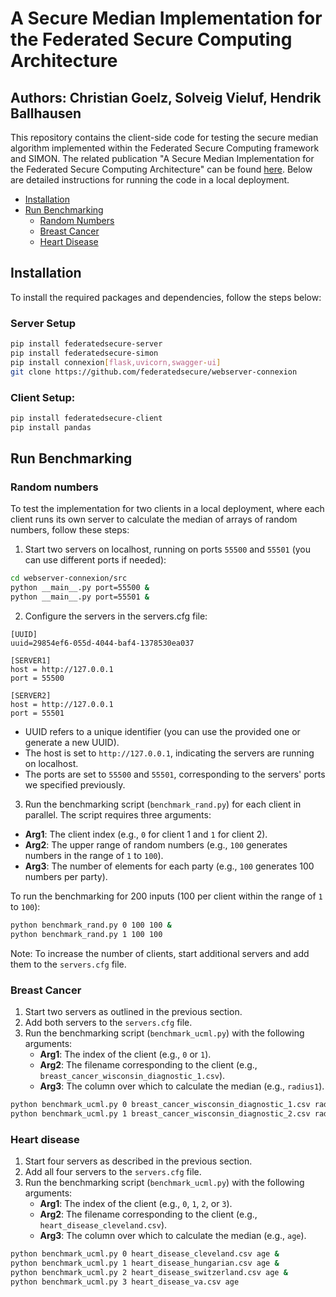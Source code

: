 # A Secure Median Implementation for the Federated Secure Computing Architecture

## Authors: Christian Goelz, Solveig Vieluf, Hendrik Ballhausen

This repository contains the client-side code for testing the secure median algorithm implemented within the Federated Secure Computing framework and SIMON. The related publication "A Secure Median Implementation for the Federated Secure
Computing Architecture" can be found [here](https://doi.org/10.3390/app1010000). Below are detailed instructions for running the code in a local deployment.

- [Installation](#installation)
- [Run Benchmarking](#run-benchmarking)
  - [Random Numbers](#random-numbers)
  - [Breast Cancer](#breast-cancer)
  - [Heart Disease](#heart-disease)

## Installation

To install the required packages and dependencies, follow the steps below:

### Server Setup

```sh
pip install federatedsecure-server
pip install federatedsecure-simon
pip install connexion[flask,uvicorn,swagger-ui]
git clone https://github.com/federatedsecure/webserver-connexion

```

### Client Setup:
```sh
pip install federatedsecure-client
pip install pandas
```

## Run Benchmarking
### Random numbers
To test the implementation for two clients in a local deployment, where each client runs its own server to calculate the median of arrays of random numbers, follow these steps:
1. Start two servers on localhost, running on ports `55500` and `55501` (you can use different ports if needed):
```sh
cd webserver-connexion/src
python __main__.py port=55500 &
python __main__.py port=55501 &
```
2. Configure the servers in the servers.cfg file:
```
[UUID]
uuid=29854ef6-055d-4044-baf4-1378530ea037

[SERVER1]
host = http://127.0.0.1
port = 55500

[SERVER2]
host = http://127.0.0.1
port = 55501
```
* UUID refers to a unique identifier (you can use the provided one or generate a new UUID).
* The host is set to `http://127.0.0.1`, indicating the servers are running on localhost.
* The ports are set to `55500` and `55501`, corresponding to the servers' ports we specified previously.

3. Run the benchmarking script (`benchmark_rand.py`) for each client in parallel. The script requires three arguments:
- **Arg1**: The client index (e.g., `0` for client 1 and `1` for client 2).
- **Arg2**: The upper range of random numbers (e.g., `100` generates numbers in the range of `1` to `100`).
- **Arg3**: The number of elements for each party (e.g., `100` generates 100 numbers per party).

To run the benchmarking for 200 inputs (100 per client within the range of `1` to `100`):

```sh
python benchmark_rand.py 0 100 100 &
python benchmark_rand.py 1 100 100 
```

Note: To increase the number of clients, start additional servers and add them to the `servers.cfg` file. 

### Breast Cancer
1. Start two servers as outlined in the previous section.
2. Add both servers to the `servers.cfg` file.
3. Run the benchmarking script (`benchmark_ucml.py`) with the following arguments:
    - **Arg1**: The index of the client (e.g., `0` or `1`).
    - **Arg2**: The filename corresponding to the client (e.g., `breast_cancer_wisconsin_diagnostic_1.csv`).
    - **Arg3**: The column over which to calculate the median (e.g., `radius1`).

```sh
python benchmark_ucml.py 0 breast_cancer_wisconsin_diagnostic_1.csv radius1 &
python benchmark_ucml.py 1 breast_cancer_wisconsin_diagnostic_2.csv radius1 
```

### Heart disease
1. Start four servers as described in the previous section.
2. Add all four servers to the `servers.cfg` file.
3. Run the benchmarking script (`benchmark_ucml.py`) with the following arguments:
    - **Arg1**: The index of the client (e.g., `0`, `1`, `2`, or `3`).
    - **Arg2**: The filename corresponding to the client (e.g., `heart_disease_cleveland.csv`).
    - **Arg3**: The column over which to calculate the median (e.g., `age`).

```sh
python benchmark_ucml.py 0 heart_disease_cleveland.csv age &
python benchmark_ucml.py 1 heart_disease_hungarian.csv age &
python benchmark_ucml.py 2 heart_disease_switzerland.csv age &
python benchmark_ucml.py 3 heart_disease_va.csv age 
```